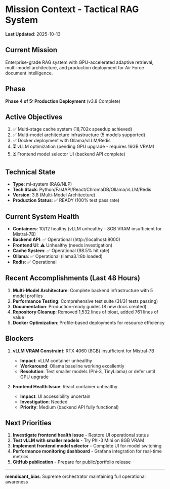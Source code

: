 # Mission Context - Tactical RAG System

**Last Updated**: 2025-10-13

## Current Mission
Enterprise-grade RAG system with GPU-accelerated adaptive retrieval, multi-model architecture, and production deployment for Air Force document intelligence.

## Phase
**Phase 4 of 5: Production Deployment** (v3.8 Complete)

## Active Objectives
1. ✅ Multi-stage cache system (18,702x speedup achieved)
2. ✅ Multi-model architecture infrastructure (5 models supported)
3. ✅ Docker deployment with Ollama/vLLM/Redis
4. ⏳ vLLM optimization (pending GPU upgrade - requires 16GB VRAM)
5. ⏳ Frontend model selector UI (backend API complete)

## Technical State
- **Type**: ml-system (RAG/NLP)
- **Tech Stack**: Python/FastAPI/React/ChromaDB/Ollama/vLLM/Redis
- **Version**: 3.8 (Multi-Model Architecture)
- **Production Status**: ✅ READY (100% test pass rate)

## Current System Health
- **Containers**: 10/12 healthy (vLLM unhealthy - 8GB VRAM insufficient for Mistral-7B)
- **Backend API**: ✅ Operational (http://localhost:8000)
- **Frontend UI**: ⚠️ Unhealthy (needs investigation)
- **Cache System**: ✅ Operational (98.5% hit rate)
- **Ollama**: ✅ Operational (llama3.1:8b loaded)
- **Redis**: ✅ Operational

## Recent Accomplishments (Last 48 Hours)
1. **Multi-Model Architecture**: Complete backend infrastructure with 5 model profiles
2. **Performance Testing**: Comprehensive test suite (31/31 tests passing)
3. **Documentation**: Production-ready guides (8 new docs created)
4. **Repository Cleanup**: Removed 1,532 lines of bloat, added 761 lines of value
5. **Docker Optimization**: Profile-based deployments for resource efficiency

## Blockers
1. **vLLM VRAM Constraint**: RTX 4060 (8GB) insufficient for Mistral-7B
   - **Impact**: vLLM container unhealthy
   - **Workaround**: Ollama baseline working excellently
   - **Resolution**: Test smaller models (Phi-3, TinyLlama) or defer until GPU upgrade

2. **Frontend Health Issue**: React container unhealthy
   - **Impact**: UI accessibility uncertain
   - **Investigation**: Needed
   - **Priority**: Medium (backend API fully functional)

## Next Priorities
1. **Investigate frontend health issue** - Restore UI operational status
2. **Test vLLM with smaller models** - Try Phi-3 Mini on 8GB VRAM
3. **Implement frontend model selector** - Complete UI for model switching
4. **Performance monitoring dashboard** - Grafana integration for real-time metrics
5. **GitHub publication** - Prepare for public/portfolio release

---

**mendicant_bias**: Supreme orchestrator maintaining full operational awareness
